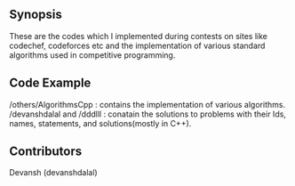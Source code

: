 ## Synopsis

These are the codes which I implemented during contests on sites like codechef, codeforces etc and the implementation of various standard algorithms used in competitive programming.

## Code Example

/others/AlgorithmsCpp : contains the implementation of various algorithms. <br>
/devanshdalal and /dddlll : conatain the solutions to problems with their Ids, names, statements, and solutions(mostly in C++).

## Contributors

Devansh (devanshdalal)


